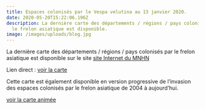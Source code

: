 ```yaml
---
title: Espaces colonisés par le Vespa velutina au 13 janvier 2020.
date: 2020-05-20T15:22:06.196Z
description: La dernière carte des départements / régions / pays colonisés par
  le frelon asiatique est disponible.
image: /images/uploads/blog.jpg
---
```

La dernière carte des départements / régions / pays colonisés par le frelon asiatique est disponible sur le site <a href="http://frelonasiatique.mnhn.fr/" target="_blank">site Internet du MNHN</a>

Lien direct : <a href="http://frelonasiatique.mnhn.fr/wp-content/uploads/sites/10/2020/01/Carte-Vespa-velutina-Europe-Q-Rome-MNHN-1024x832.png" target="_blank">voir la carte</a>

Cette carte est également disponible en version progressive de l’invasion des espaces colonisés par le frelon asiatique de 2004 à aujourd’hui.

<a href="http://frelonasiatique.mnhn.fr/wp-content/uploads/sites/10/2020/01/Progression_Invasion_Vespa_velutina-Q_Rome_MNHN.gif" target="_blank">voir la carte animée</a>